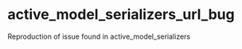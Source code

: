 active_model_serializers_url_bug
================================

Reproduction of issue found in active_model_serializers